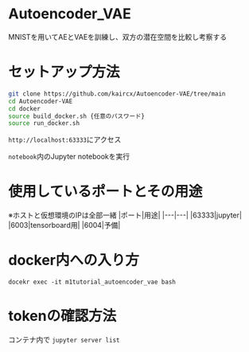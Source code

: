 # Autoencoder_VAE
MNISTを用いてAEとVAEを訓練し、双方の潜在空間を比較し考察する

# セットアップ方法

```bash
git clone https://github.com/kaircx/Autoencoder-VAE/tree/main
cd Autoencoder-VAE
cd docker
source build_docker.sh {任意のパスワード}
source run_docker.sh
```
`http://localhost:63333`にアクセス

`notebook`内のJupyter notebookを実行



# 使用しているポートとその用途
※ホストと仮想環境のIPは全部一緒
|ポート|用途|
|---|---|
|63333|jupyter|
|6003|tensorboard用|
|6004|予備|

# docker内への入り方
`docekr exec -it m1tutorial_autoencoder_vae bash`

# tokenの確認方法
コンテナ内で
`jupyter server list`
